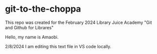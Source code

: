 # git-to-the-choppa
This repo was created for the February 2024 Library Juice Academy "Git and Github for Librares"

Hello, my name is Amaobi.

2/8/2024 I am editing this text file in VS code locally.
